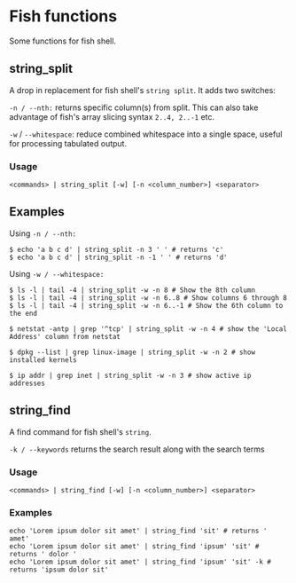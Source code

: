 
# Fish functions

Some functions for fish shell.

## string_split

A drop in replacement for fish shell's `string split`. It adds two switches:

`-n / --nth:` returns specific column(s) from split. This can also take advantage of fish's array slicing syntax `2..4, 2..-1` etc.

`-w` / `--whitespace`: reduce combined whitespace into a single space, useful for processing tabulated output.


### Usage

```
<commands> | string_split [-w] [-n <column_number>] <separator>
```


## Examples

Using `-n / --nth:`
```
$ echo 'a b c d' | string_split -n 3 ' ' # returns 'c'
$ echo 'a b c d' | string_split -n -1 ' ' # returns 'd'
```
Using `-w / --whitespace:`

```
$ ls -l | tail -4 | string_split -w -n 8 # Show the 8th column
$ ls -l | tail -4 | string_split -w -n 6..8 # Show columns 6 through 8
$ ls -l | tail -4 | string_split -w -n 6..-1 # Show the 6th column to the end

$ netstat -antp | grep '^tcp' | string_split -w -n 4 # show the 'Local Address' column from netstat

$ dpkg --list | grep linux-image | string_split -w -n 2 # show installed kernels

$ ip addr | grep inet | string_split -w -n 3 # show active ip addresses
```

## string_find

A find command for fish shell's `string`.

`-k / --keywords` returns the search result along with the search terms
### Usage

```
<commands> | string_find [-w] [-n <column_number>] <separator>
```

### Examples
```
echo 'Lorem ipsum dolor sit amet' | string_find 'sit' # returns ' amet'
echo 'Lorem ipsum dolor sit amet' | string_find 'ipsum' 'sit' # returns ' dolor '
echo 'Lorem ipsum dolor sit amet' | string_find 'ipsum' 'sit' -k # returns 'ipsum dolor sit'
```

	

